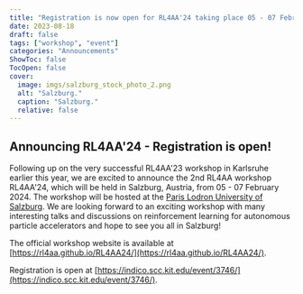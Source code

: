 ```yaml
---
title: "Registration is now open for RL4AA'24 taking place 05 - 07 February 2024 in Salzburg, Austria"
date: 2023-08-18
draft: false
tags: ["workshop", "event"]
categories: "Announcements"
ShowToc: false
TocOpen: false
cover:
  image: imgs/salzburg_stock_photo_2.png
  alt: "Salzburg."
  caption: "Salzburg."
  relative: false
---
```


## Announcing RL4AA'24 - Registration is open!

Following up on the very successful RL4AA'23 workshop in Karlsruhe earlier this year, we are excited to announce the 2nd RL4AA workshop RL4AA'24, which will be held in Salzburg, Austria, from 05 - 07 February 2024. The workshop will be hosted at the [Paris Lodron University of Salzburg](https://www.plus.ac.at/?lang=en). We are looking forward to an exciting workshop with many interesting talks and discussions on reinforcement learning for autonomous particle accelerators and hope to see you all in Salzburg!

The official workshop website is available at [https://rl4aa.github.io/RL4AA24/](https://rl4aa.github.io/RL4AA24/).

Registration is open at [https://indico.scc.kit.edu/event/3746/](https://indico.scc.kit.edu/event/3746/).
